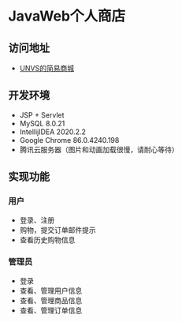 # JavaWeb个人商店

## 访问地址

* [UNVS的简易商城](http://175.24.98.177:8085/myshop/)

## 开发环境

* JSP + Servlet
* MySQL 8.0.21
* IntellijIDEA 2020.2.2
* Google Chrome 86.0.4240.198
* 腾讯云服务器（图片和动画加载很慢，请耐心等待）

## 实现功能

### 用户

* 登录、注册
* 购物，提交订单邮件提示
* 查看历史购物信息

### 管理员

* 登录
* 查看、管理用户信息
* 查看、管理商品信息
* 查看、管理订单信息

